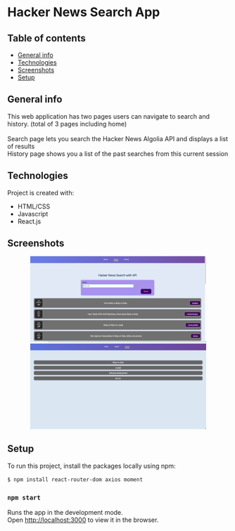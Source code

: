 # Hacker News Search App

## Table of contents
* [General info](#general-info)
* [Technologies](#technologies)
* [Screenshots](#screenshots)
* [Setup](#setup)

## General info
This web application has two pages users can navigate to search and history. (total of 3 pages including home)\
\
Search page lets you search the Hacker News Algolia API and displays a list of results\
History page shows you a list of the past searches from this current session

## Technologies
Project is created with:
* HTML/CSS
* Javascript
* React.js
	
## Screenshots
<div align="center">
    <img src="https://github.com/kimmr/Hacker-News-Algolia-API/blob/master/public/sc.png" width="400px"</img>
    <img src="https://github.com/kimmr/Hacker-News-Algolia-API/blob/master/public/sc2.png" width="400px"</img> 
</div>

## Setup

To run this project, install the packages locally using npm:

```
$ npm install react-router-dom axios moment
```

### `npm start`

Runs the app in the development mode.\
Open [http://localhost:3000](http://localhost:3000) to view it in the browser.



